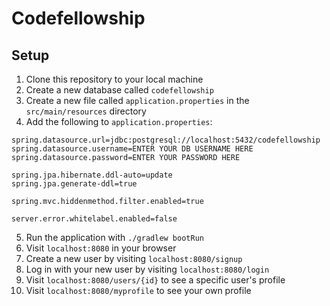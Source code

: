 # Codefellowship

## Setup

1. Clone this repository to your local machine
2. Create a new database called `codefellowship`
3. Create a new file called `application.properties` in the `src/main/resources` directory
4. Add the following to `application.properties`:
```
spring.datasource.url=jdbc:postgresql://localhost:5432/codefellowship
spring.datasource.username=ENTER YOUR DB USERNAME HERE
spring.datasource.password=ENTER YOUR PASSWORD HERE

spring.jpa.hibernate.ddl-auto=update
spring.jpa.generate-ddl=true

spring.mvc.hiddenmethod.filter.enabled=true

server.error.whitelabel.enabled=false
```
5. Run the application with `./gradlew bootRun`
6. Visit `localhost:8080` in your browser
7. Create a new user by visiting `localhost:8080/signup`
8. Log in with your new user by visiting `localhost:8080/login`
9. Visit `localhost:8080/users/{id}` to see a specific user's profile
10. Visit `localhost:8080/myprofile` to see your own profile